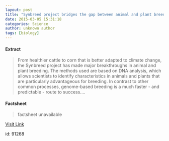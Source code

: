 ```yaml
---
layout: post
title: "Synbreed project bridges the gap between animal and plant breeding"
date: 2015-03-05 15:31:18
categories: Science
author: unknown author
tags: [biology]
---
```



#### Extract
>From healthier cattle to corn that is better adapted to climate change, the Synbreed project has made major breakthroughs in animal and plant breeding. The methods used are based on DNA analysis, which allows scientists to identify characteristics in animals and plants that are particularly advantageous for breeding. In contrast to other common processes, genome-based breeding is a much faster - and predictable - route to success....

#### Factsheet
>factsheet unavailable

[Visit Link](http://phys.org/news344773856.html)

id:   91268
